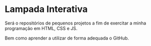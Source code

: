 # Lampada Interativa
 Será o repositórios de pequenos projetos a fim de exercitar a minha programação em HTML, CSS e JS.  
 
 Bem como aprender a utilizar de forma adequada o GitHub.
